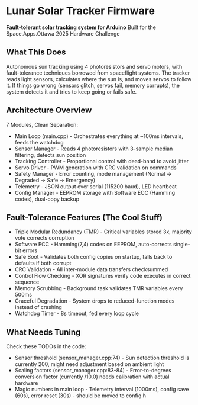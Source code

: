 # Lunar Solar Tracker Firmware
**Fault-tolerant solar tracking system for Arduino**
Built for the Space.Apps.Ottawa 2025 Hardware Challenge
## What This Does
Autonomous sun tracking using 4 photoresistors and servo motors, with fault-tolerance techniques borrowed from spaceflight systems. The tracker reads light sensors, calculates where the sun is, and moves servos to follow it. If things go wrong (sensors glitch, servos fail, memory corrupts), the system detects it and tries to keep going or fails safe.
## Architecture Overview
7 Modules, Clean Separation:

- Main Loop (main.cpp) - Orchestrates everything at ~100ms intervals, feeds the watchdog
- Sensor Manager - Reads 4 photoresistors with 3-sample median filtering, detects sun position
- Tracking Controller - Proportional control with dead-band to avoid jitter
- Servo Driver - PWM generation with CRC validation on commands
- Safety Manager - Error counting, mode management (Normal → Degraded → Safe → Emergency)
- Telemetry - JSON output over serial (115200 baud), LED heartbeat
- Config Manager - EEPROM storage with Software ECC (Hamming codes), dual-copy backup

## Fault-Tolerance Features (The Cool Stuff)

- Triple Modular Redundancy (TMR) - Critical variables stored 3x, majority vote corrects corruption
- Software ECC - Hamming(7,4) codes on EEPROM, auto-corrects single-bit errors
- Safe Boot - Validates both config copies on startup, falls back to defaults if both corrupt
- CRC Validation - All inter-module data transfers checksummed
- Control Flow Checking - XOR signatures verify code executes in correct sequence
- Memory Scrubbing - Background task validates TMR variables every 500ms
- Graceful Degradation - System drops to reduced-function modes instead of crashing
- Watchdog Timer - 8s timeout, fed every loop cycle

## What Needs Tuning
Check these TODOs in the code:

- Sensor threshold (sensor_manager.cpp:74) - Sun detection threshold is currently 200, might need adjustment based on ambient light
- Scaling factors (sensor_manager.cpp:83-84) - Error-to-degrees conversion factor (currently /10.0) needs calibration with actual hardware
- Magic numbers in main loop - Telemetry interval (1000ms), config save (60s), error reset (30s) - should be moved to config.h